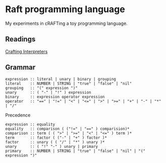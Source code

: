 # Raft programming language

My experiments in cRAFTing a toy programming language.

## Readings

[Crafting Interpreters](craftinginterpreters.com)

## Grammar

```
expression :: literal | unary | binary | grouping
literal    :: NUMBER | STRING | "true" | "false" | "nil"
grouping   :: "(" expression ")"
unary      :: ( "-" | "!" ) expression
binary     :: expression operator expression
operator   :: "==" | "!=" | "<" | "<=" | ">" | ">=" | "+" | "-" | "*" | "/"
```

Precedence
```
expression :: equality
equality   :: comparison ( ("!=" | "==" ) comparision)*
comparison :: term ( ( ">" | ">=" | "<" | "<=" ) term )*
term       :: factor ( ("-" | "+" ) factor )*
factor     :: unary ( ( "/" | "*" ) unary )*
unary      :: ( "!" "-" ) unary | primary
primary    :: NUMBER | STRING | "true" | "false" | "nil" | "(" expression ")"
```
